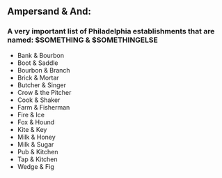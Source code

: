 ## Ampersand & And:
### A very important list of Philadelphia establishments that are named: $SOMETHING & $SOMETHINGELSE

- Bank & Bourbon
- Boot & Saddle
- Bourbon & Branch
- Brick & Mortar
- Butcher & Singer
- Crow & the Pitcher
- Cook & Shaker
- Farm & Fisherman
- Fire & Ice
- Fox & Hound
- Kite & Key
- Milk & Honey
- Milk & Sugar
- Pub & Kitchen
- Tap & Kitchen
- Wedge & Fig
